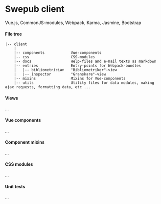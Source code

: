 # Swepub client
Vue.js, CommonJS-modules, Webpack, Karma, Jasmine, Bootstrap

#### File tree
```
|-- client
    |
    |-- components            Vue-components
    |-- css                   CSS-modules
    |-- docs                  Help-files and e-mail texts as markdown
    |-- entries               Entry-points for Webpack-bundles
    |   |-- bibliometrician   "Bibliometriker"-view
    |   |-- inspector         "Granskare"-view
    |-- mixins                Mixins for Vue-components
    |-- utils                 Utility files for data modules, making ajax requests, formatting data, etc ...
```

#### Views
...

#### Vue components
...

#### Component mixins
...

#### CSS modules
...

#### Unit tests
...

